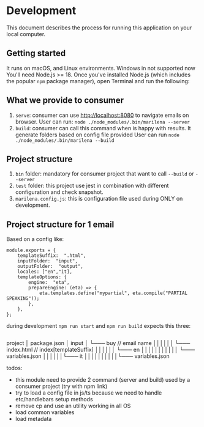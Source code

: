 # Development

This document describes the process for running this application on your local computer.

## Getting started

It runs on macOS, and Linux environments. Windows in not supported now
You'll need Node.js >= 18.
Once you've installed Node.js (which includes the popular `npm` package manager), open Terminal and run the following:

## What we provide to consumer

1. `serve`: consumer can use [http://localhost:8080](http://localhost:8080) to navigate emails on browser.
   User can run: `node ./node_modules/.bin/marilena --server`
2. `build`: consumer can call this command when is happy with results. It generate folders based on config file provided
   User can run `node ./node_modules/.bin/marilena --build`

## Project structure

1. `bin` folder:
   mandatory for consumer project that want to call `--build` or `--server`
2. `test` folder:
   this project use jest in combination with different configuration and check snapshot.
3. `marilena.config.js`:
   this is configuration file used during ONLY on development.

## Project structure for 1 email

Based on a config like:

```
module.exports = {
	templateSuffix:  ".html",
	inputFolder:  "input",
	outputFolder:  "output",
	locales: ["en","it],
	templateOptions: {
		engine:  "eta",
		prepareEngine: (eta) => {
			eta.templates.define("mypartial", eta.compile("PARTIAL SPEAKING"));
		},
	},
};
```

during development `npm run start` and `npm run build` expects this three:

```

```

project
│ package.json
│ input
│ └─── buy // email name
││││││ └─── index.html // index[templateSuffix]
││││││ └─── en
│││││││││││ └─── variables.json
││││││└─── it
││││││││││└─── variables.json

todos:

- this module need to provide 2 command (server and build) used by a consumer project (try with npm link)
- try to load a config file in js/ts because we need to handle etc/handlebars setup methods
- remove cp and use an utility working in all OS
- load common variables
- load metadata
